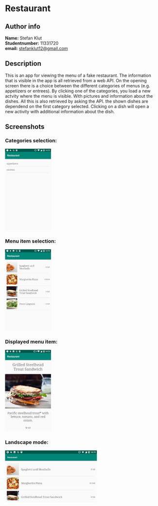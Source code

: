 # Restaurant

## Author info
**Name:** Stefan Klut <br>
**Studentnumber:** 11331720 <br>
**email:** stefanklut12@gmail.com

## Description
This is an app for viewing the menu of a fake restaurant. The information that is visible in the app is all retrieved from a web API.
On the opening screen there is a choice between the different categories of menus (e.g. appetizers or entrees). 
By clicking one of the categories, you load a new actvity where the menu is visible. With pictures and information about the dishes.
All this is also retrieved by asking the API. the shown dishes are dependend on the first category selected.
Clicking on a dish will open a new activity with additional information about the dish.

## Screenshots

### Categories selection:
<img src="doc/Screenshot_20181205-142339.png" width="30%">

### Menu item selection:
<img src="doc/Screenshot_20181205-142345.png" width="30%">

### Displayed menu item:
<img src="doc/Screenshot_20181205-142358.png" width="30%">

### Landscape mode:
<img src="doc/Screenshot_20181205-142350.png" width="60%">
